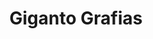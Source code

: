 ---
title: "Giganto Grafias"
url: /quito/giganto-grafias-avenida-general-eloy-alfaro/
shop: copyshop
---